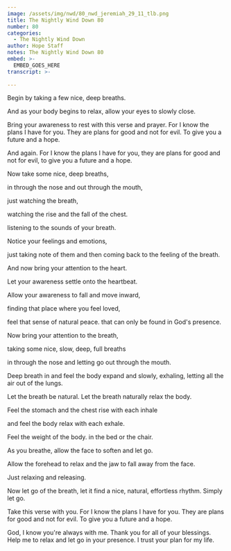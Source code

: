 ```yaml
---
image: /assets/img/nwd/80_nwd_jeremiah_29_11_tlb.png
title: The Nightly Wind Down 80
number: 80
categories:
  - The Nightly Wind Down
author: Hope Staff
notes: The Nightly Wind Down 80
embed: >-
  EMBED_GOES_HERE
transcript: >-
  
---
```

Begin by taking a few nice, deep breaths.

And as your body begins to relax, allow your eyes to slowly close.

Bring your awareness to rest with this verse and prayer. For I know the plans I have for you. They are plans for good and not for evil. To give you a future and a hope.

And again. For I know the plans I have for you, they are plans for good and not for evil, to give you a future and a hope.

Now take some nice, deep breaths,

in through the nose and out through the mouth,

just watching the breath,

watching the rise and the fall of the chest.

listening to the sounds of your breath.

Notice your feelings and emotions,

just taking note of them and then coming back to the feeling of the breath.

And now bring your attention to the heart.

Let your awareness settle onto the heartbeat.

Allow your awareness to fall and move inward,

finding that place where you feel loved,

feel that sense of natural peace. that can only be found in God's presence.

Now bring your attention to the breath,

taking some nice, slow, deep, full breaths

in through the nose and letting go out through the mouth.

Deep breath in and feel the body expand and slowly, exhaling, letting all the air out of the lungs.

Let the breath be natural. Let the breath naturally relax the body.

Feel the stomach and the chest rise with each inhale

and feel the body relax with each exhale.

Feel the weight of the body. in the bed or the chair.

As you breathe, allow the face to soften and let go.

Allow the forehead to relax and the jaw to fall away from the face.

Just relaxing and releasing.

Now let go of the breath, let it find a nice, natural, effortless rhythm. Simply let go.

Take this verse with you. For I know the plans I have for you. They are plans for good and not for evil. To give you a future and a hope.

God, I know you're always with me. Thank you for all of your blessings. Help me to relax and let go in your presence. I trust your plan for my life.

